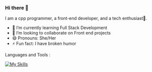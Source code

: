 ### Hi there 👋



I am a cpp programmer, a front-end developer, and a tech enthusiast🤔.


- 🌱 I’m currently learning Full Stack Development
- 👯 I’m looking to collaborate on Front end projects
- 😄 Pronouns: She/Her
- ⚡ Fun fact: I have broken humor

Languages and Tools :

[![My Skills](https://skillicons.dev/icons?i=java,cpp,js,html,css,aws,linux,mysql,nodejs,py,react,vscode)](https://skillicons.dev)








